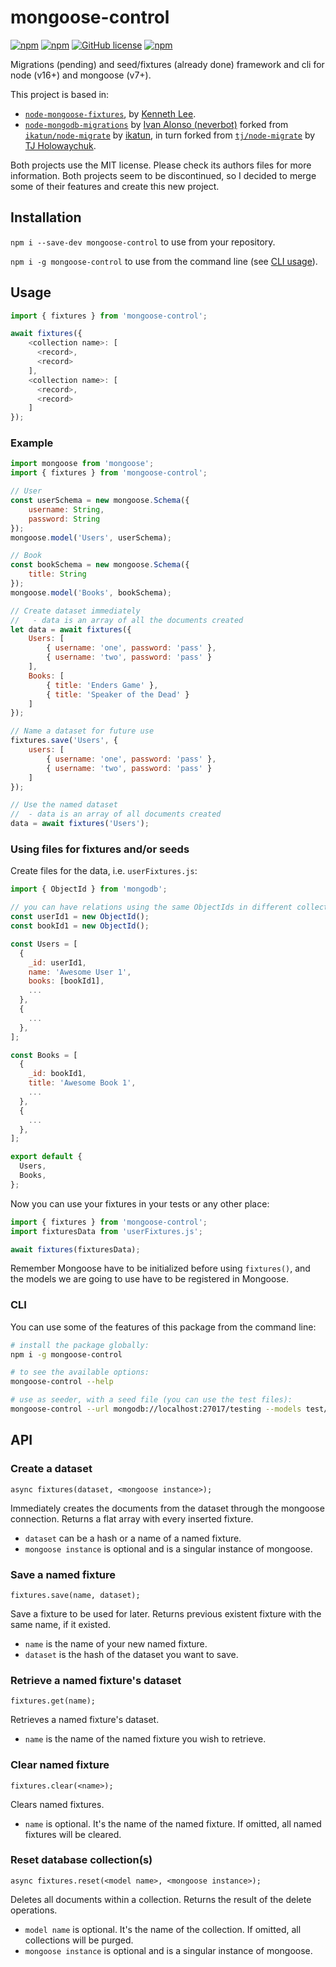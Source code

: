 # mongoose-control

[![npm](https://img.shields.io/npm/dt/mongoose-control)](https://www.npmjs.com/package/mongoose-control)
[![npm](https://img.shields.io/npm/dw/mongoose-control)](https://www.npmjs.com/package/mongoose-control)
[![GitHub license](https://img.shields.io/github/license/neverbot/mongoose-control)](https://github.com/neverbot/mongoose-control/blob/master/LICENSE)
[![npm](https://img.shields.io/npm/v/mongoose-control)](https://www.npmjs.com/package/mongoose-control)

Migrations (pending) and seed/fixtures (already done) framework and cli for node (v16+) and mongoose (v7+).

This project is based in: 

- [`node-mongoose-fixtures`](https://github.com/kennethklee/node-mongoose-fixtures), by [Kenneth Lee](https://github.com/kennethklee).
- [`node-mongodb-migrations`](https://github.com/neverbot/node-mongodb-migrations) by [Ivan Alonso (neverbot)](https://github.com/neverbot) forked from [`ikatun/node-migrate`](https://github.com/ikatun/node-migrate) by [ikatun](https://github.com/ikatun), in turn forked from [`tj/node-migrate`](https://github.com/tj/node-migrate) by [TJ Holowaychuk](https://github.com/tj).

Both projects use the MIT license. Please check its authors files for more information.
Both projects seem to be discontinued, so I decided to merge some of their features and create this new project.

## Installation

`npm i --save-dev mongoose-control` to use from your repository.

`npm i -g mongoose-control` to use from the command line (see [CLI usage](#CLI)).

## Usage 

```javascript
import { fixtures } from 'mongoose-control';

await fixtures({
    <collection name>: [
      <record>,
      <record>
    ],
    <collection name>: [
      <record>,
      <record>
    ]
});
```

### Example

```javascript
import mongoose from 'mongoose';
import { fixtures } from 'mongoose-control';

// User
const userSchema = new mongoose.Schema({
    username: String,
    password: String
});
mongoose.model('Users', userSchema);

// Book
const bookSchema = new mongoose.Schema({
    title: String
});
mongoose.model('Books', bookSchema);

// Create dataset immediately
//   - data is an array of all the documents created
let data = await fixtures({
    Users: [
        { username: 'one', password: 'pass' },
        { username: 'two', password: 'pass' }
    ],
    Books: [
        { title: 'Enders Game' },
        { title: 'Speaker of the Dead' }
    ]
});

// Name a dataset for future use
fixtures.save('Users', {
    users: [
        { username: 'one', password: 'pass' },
        { username: 'two', password: 'pass' }
    ]
});

// Use the named dataset
//  - data is an array of all documents created
data = await fixtures('Users');
```

### Using files for fixtures and/or seeds

Create files for the data, i.e. `userFixtures.js`:

```javascript
import { ObjectId } from 'mongodb';

// you can have relations using the same ObjectIds in different collections
const userId1 = new ObjectId();
const bookId1 = new ObjectId();

const Users = [
  {
    _id: userId1,
    name: 'Awesome User 1',
    books: [bookId1],
    ...
  },
  {
    ...
  },
];

const Books = [
  {
    _id: bookId1,
    title: 'Awesome Book 1',
    ...
  },
  {
    ...
  },
];

export default {
  Users,
  Books,
};
```

Now you can use your fixtures in your tests or any other place:

```javascript
import { fixtures } from 'mongoose-control';
import fixturesData from 'userFixtures.js';

await fixtures(fixturesData);
```

Remember Mongoose have to be initialized before using `fixtures()`, and the models 
we are going to use have to be registered in Mongoose.

### CLI

You can use some of the features of this package from the command line:

```bash
# install the package globally:
npm i -g mongoose-control

# to see the available options:
mongoose-control --help

# use as seeder, with a seed file (you can use the test files):
mongoose-control --url mongodb://localhost:27017/testing --models test/models/ seed test/example.data.js
```

## API

### Create a dataset

`async fixtures(dataset, <mongoose instance>);`

Immediately creates the documents from the dataset through the mongoose connection. Returns a flat array with every inserted fixture.

* `dataset` can be a hash or a name of a named fixture.
* `mongoose instance` is optional and is a singular instance of mongoose.

### Save a named fixture

`fixtures.save(name, dataset);`

Save a fixture to be used for later. Returns previous existent fixture with the same name, if it existed.

* `name` is the name of your new named fixture.
* `dataset` is the hash of the dataset you want to save.

### Retrieve a named fixture's dataset

`fixtures.get(name);`

Retrieves a named fixture's dataset.

* `name` is the name of the named fixture you wish to retrieve.

### Clear named fixture

`fixtures.clear(<name>);`

Clears named fixtures.

* `name` is optional. It's the name of the named fixture. If omitted, all named fixtures will be cleared.

### Reset database collection(s)

`async fixtures.reset(<model name>, <mongoose instance>);`

Deletes all documents within a collection. Returns the result of the delete operations.

* `model name` is optional. It's the name of the collection. If omitted, all collections will be purged.
* `mongoose instance` is optional and is a singular instance of mongoose.
